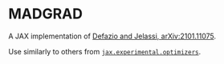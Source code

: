 # MADGRAD
A JAX implementation of [Defazio and Jelassi, arXiv:2101.11075](https://arxiv.org/abs/2101.11075).

Use similarly to others from [`jax.experimental.optimizers`](https://jax.readthedocs.io/en/latest/jax.experimental.optimizers.html).
